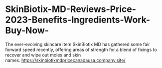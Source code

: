 # SkinBiotix-MD-Reviews-Price-2023-Benefits-Ingredients-Work-Buy-Now-
The ever-evolving skincare Item SkinBiotix MD has gathered some fair forward speed recently, offering areas of strength for a blend of fixings to recover and wipe out moles and skin names. https://skinbiotixmdpricecanadausa.company.site/
